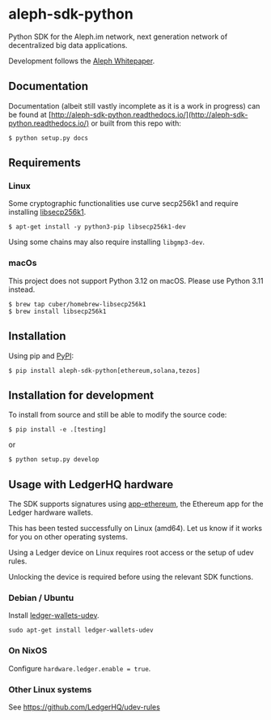 
# aleph-sdk-python
Python SDK for the Aleph.im network, next generation network of decentralized big data applications.

Development follows the [Aleph Whitepaper](https://github.com/aleph-im/aleph-whitepaper).

## Documentation
Documentation (albeit still vastly incomplete as it is a work in progress) can be found at [http://aleph-sdk-python.readthedocs.io/](http://aleph-sdk-python.readthedocs.io/) or built from this repo with:

```shell
$ python setup.py docs
```

## Requirements
### Linux 
Some cryptographic functionalities use curve secp256k1 and require installing [libsecp256k1](https://github.com/bitcoin-core/secp256k1).

```shell
$ apt-get install -y python3-pip libsecp256k1-dev
```
Using some chains may also require installing `libgmp3-dev`.

### macOs
This project does not support Python 3.12 on macOS. Please use Python 3.11 instead.
```shell
$ brew tap cuber/homebrew-libsecp256k1
$ brew install libsecp256k1
```

## Installation
Using pip and [PyPI](https://pypi.org/project/aleph-sdk-python/):

```shell
$ pip install aleph-sdk-python[ethereum,solana,tezos]
```

## Installation for development
To install from source and still be able to modify the source code:

```shell
$ pip install -e .[testing]
```
or 
```shell
$ python setup.py develop
```

## Usage with LedgerHQ hardware

The SDK supports signatures using [app-ethereum](https://github.com/LedgerHQ/app-ethereum),
the Ethereum app for the Ledger hardware wallets.

This has been tested successfully on Linux (amd64).
Let us know if it works for you on other operating systems.

Using a Ledger device on Linux requires root access or the setup of udev rules.

Unlocking the device is required before using the relevant SDK functions.

### Debian / Ubuntu

Install [ledger-wallets-udev](https://packages.debian.org/bookworm/ledger-wallets-udev).

`sudo apt-get install ledger-wallets-udev`

### On NixOS

Configure `hardware.ledger.enable = true`.

### Other Linux systems

See https://github.com/LedgerHQ/udev-rules


